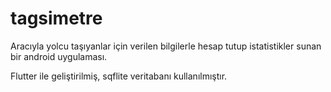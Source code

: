 # tagsimetre

Aracıyla yolcu taşıyanlar için verilen bilgilerle hesap tutup istatistikler sunan bir android uygulaması.

Flutter ile geliştirilmiş, sqflite veritabanı kullanılmıştır.